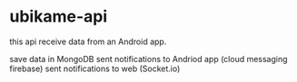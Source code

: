 # ubikame-api

this api receive data from an Android app.

save data in MongoDB
sent notifications to Andriod app (cloud messaging firebase)
sent notifications to web (Socket.io)
